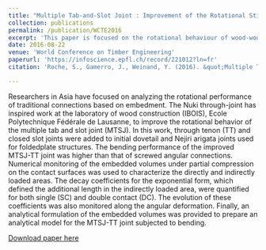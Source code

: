 ```yaml
---
title: "Multiple Tab-and-Slot Joint : Improvement of the Rotational Stiffness for the Connection of Thin Structural Wood Panels"
collection: publications
permalink: /publication/WCTE2016
excerpt: 'This paper is focused on the rotational behaviour of wood-wood connections for structural applications especially for origami shape studied at the laboratory for timber constructions IBOIS.'
date: 2016-08-22
venue: 'World Conference on Timber Engineering'
paperurl: 'https://infoscience.epfl.ch/record/221012?ln=fr'
citation: 'Roche, S., Gamerro, J., Weinand, Y. (2016). &quot;Multiple Tab-and-Slot Joint: Improvement of the Rotational Stiffness for the Connection of Thin Structural Wood Panels, in: World Conference on Timber Engineering.&quot; <i>World Conference on Timber Engineering</i>.'

---
```

Researchers in Asia have focused on analyzing the rotational performance of traditional connections based on embedment. The Nuki through-joint has inspired work at the laboratory of wood construction (IBOIS), Ecole Polytechnique Fédérale de Lausanne, to improve the rotational behavior of the multiple tab and slot joint (MTSJ). In this work, through tenon (TT) and closed slot joints were added to initial dovetail and Nejiri arigata joints used for foldedplate structures. The bending performance of the improved MTSJ-TT joint was higher than that of screwed angular connections. Numerical monitoring of the embedded volumes under partial compression on the contact surfaces was used to characterize the directly and indirectly loaded areas. The decay coefficients for the exponential form, which defined the additional length in the indirectly loaded area, were quantified for both single (SC) and double contact (DC). The evolution of these coefficients was also monitored along the angular deformation. Finally, an analytical formulation of the embedded volumes was provided to prepare an analytical model for the MTSJ-TT joint subjected to bending.

[Download paper here](http://gamerro.github.io/files/WCTE2016.pdf)
